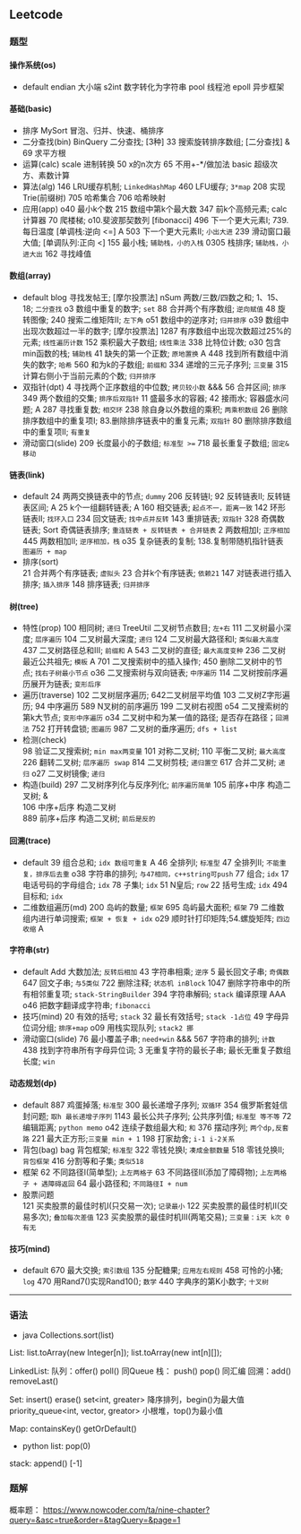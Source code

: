## Leetcode

### 题型
#### 操作系统(os)
- default
  endian  大小端
  s2int   数字转化为字符串
  pool    线程池
  epoll   异步框架

#### 基础(basic)
- 排序
  MySort  冒泡、归并、快速、桶排序    
- 二分查找(bin)
  BinQuery 二分查找; [3种]
  33      搜索旋转排序数组; [二分查找]  &
  69      求平方根
- 运算(calc) 
  scale   进制转换
  50      x的n次方
  65      不用+-*/做加法
  basic   超级次方、素数计算
- 算法(alg)
  146     LRU缓存机制; `LinkedHashMap`
  460     LFU缓存; `3*map`
  208     实现Trie(前缀树)
  705     哈希集合
  706     哈希映射
- 应用(app)
  o40     最小k个数
  215     数组中第k个最大数
  347     前k个高频元素;
  calc    计算器
  70      爬楼梯; o10.斐波那契数列 [fibonacci]
  496     下一个更大元素I; 739.每日温度 [单调栈:逆向 <=] A
  503     下一个更大元素II; `小出大进`
  239     滑动窗口最大值; [单调队列:正向 <]
  155     最小栈; `辅助栈，小的入栈`
  0305    栈排序; `辅助栈，小进大出`
  162     寻找峰值

#### 数组(array)
- default
  blog    寻找发帖王; [摩尔投票法]
  nSum    两数/三数/四数之和; 1、15、18;  `二分查找`
  o3      数组中重复的数字; `set`
  88      合并两个有序数组; `逆向赋值`
  48      旋转图像;
  240     搜索二维矩阵II; `左下角`
  o51     数组中的逆序对; `归并排序`
  o39     数组中出现次数超过一半的数字; [摩尔投票法]
  1287    有序数组中出现次数超过25%的元素; `线性遍历计数`
  152     乘积最大子数组; `线性乘法`
  338     比特位计数; 
  o30     包含min函数的栈; `辅助栈`
  41      缺失的第一个正数; `原地置换` A
  448     找到所有数组中消失的数字; `哈希` 
  560     和为k的子数组; `前缀和` 
  334     递增的三元子序列; `三变量`
  315     计算右侧小于当前元素的个数; `归并排序`
- 双指针(dpt)
  4       寻找两个正序数组的中位数;  `拷贝较小数` &&&
  56      合并区间; `排序`
  349     两个数组的交集; `排序后双指针`
  11      盛最多水的容器;
  42      接雨水; 容器盛水问题; A
  287     寻找重复数; `相交环`
  238     除自身以外数组的乘积; `两乘积数组`
  26      删除排序数组中的重复项I; 83.删除排序链表中的重复元素; `双指针`
  80      删除排序数组中的重复项II; `有重复`
- 滑动窗口(slide)
  209     长度最小的子数组; `标准型 >=`
  718     最长重复子数组; `固定&移动`

#### 链表(link)
- default
  24      两两交换链表中的节点; `dummy`
  206     反转链I;
  92      反转链表II; 反转链表区间; A
  25      k个一组翻转链表; A
  160     相交链表; `起点不一，距离一致`
  142     环形链表II; `找环入口`
  234     回文链表; `找中点并反转`
  143     重排链表; `双指针`
  328     奇偶数链表;
  Sort    奇偶链表排序;  `重连链表 + 反转链表 + 合并链表`
  2       两数相加I;  `正序相加`
  445     两数相加II; `逆序相加，栈`
  o35     复杂链表的复制; 138.复制带随机指针链表 `图遍历 + map`
- 排序(sort)  
  21      合并两个有序链表; `虚拟头`
  23      合并k个有序链表; `依赖21`
  147     对链表进行插入排序; `插入排序`
  148     排序链表; `归并排序`
  
#### 树(tree)
- 特性(prop)
  100     相同树; `递归`
  TreeUtil 二叉树节点数目; `左+右`
  111     二叉树最小深度; `层序遍历`
  104     二叉树最大深度; `递归`
  124     二叉树最大路径和I; `类似最大高度`
  437     二叉树路径总和III; `前缀和` A
  543     二叉树的直径; `最大高度变种`
  236     二叉树最近公共祖先; `模板` A
  701     二叉搜索树中的插入操作;
  450     删除二叉树中的节点; `找右子树最小节点`
  o36     二叉搜索树与双向链表; `中序遍历`
  114     二叉树按前序遍历展开为链表; `变形后序`
- 遍历(traverse)
  102     二叉树层序遍历; 642二叉树层平均值
  103     二叉树Z字形遍历; 
  94      中序遍历
  589     N叉树的前序遍历
  199     二叉树右视图
  o54     二叉搜索树的第k大节点; `变形中序遍历`
  o34     二叉树中和为某一值的路径; 是否存在路径；`回溯法`
  752     打开转盘锁; `图遍历`
  987     二叉树的垂序遍历; `dfs + list`
- 检测(check)  
  98      验证二叉搜索树; `min max两变量`
  101     对称二叉树; 
  110     平衡二叉树; `最大高度`
  226     翻转二叉树; `层序遍历 swap`
  814     二叉树剪枝; `递归置空`
  617     合并二叉树; `递归`
  o27     二叉树镜像; `递归`
- 构造(build)
  297     二叉树序列化与反序列化; `前序遍历简单`
  105     前序+中序 构造二叉树; &  
  106     中序+后序 构造二叉树  
  889     前序+后序 构造二叉树; `前后是反的`  
  
#### 回溯(trace)
- default
  39      组合总和; `idx 数组可重复` A
  46      全排列I; `标准型`
  47      全排列II; `不能重复，排序后去重`
  o38     字符串的排列; `与47相同，c++string可push`
  77      组合; `idx`
  17      电话号码的字母组合; `idx`
  78      子集I; `idx`
  51      N皇后; `row`
  22      括号生成; `idx`
  494     目标和; `idx`
- 二维数组遍历(md)
  200     岛屿的数量; `框架`
  695     岛屿最大面积; `框架`
  79      二维数组内进行单词搜索; `框架 + 恢复 + idx`
  o29     顺时针打印矩阵;54.螺旋矩阵; `四边收缩` A
  
#### 字符串(str)
- default
  Add     大数加法; `反转后相加`
  43      字符串相乘; `逆序`
  5       最长回文子串; `奇偶数`
  647     回文子串; `与5类似`
  722     删除注释; `状态机 inBlock`
  1047    删除字符串中的所有相邻重复项; `stack-StringBuilder`
  394     字符串解码; `stack` 编译原理  AAA
  o46     把数字翻译成字符串; `fibonacci`
- 技巧(mind)
  20      有效的括号; `stack`
  32      最长有效括号; `stack -1占位`
  49      字母异位词分组; `排序+map`
  o09     用栈实现队列; `stack2 挪`
- 滑动窗口(slide)
  76      最小覆盖子串; `need+win` &&&
  567     字符串的排列; `计数`
  438     找到字符串所有字母异位词;
  3       无重复字符的最长子串; 最长无重复子数组长度; `win`

#### 动态规划(dp)
- default
  887     鸡蛋掉落; `标准型`
  300     最长递增子序列; `双循环`
  354     俄罗斯套娃信封问题; `取h 最长递增子序列`
  1143    最长公共子序列; 公共序列值; `标准型 等不等`
  72      编辑距离; `python memo`
  o42     连续子数组最大和; `和`
  376     摆动序列; `两个dp,反套路`
  221     最大正方形;`三变量 min + 1`
  198     打家劫舍; `i-1 i-2关系`
- 背包(bag)
  bag     背包框架; `标准型`
  322     零钱兑换I; `凑成金额数量`
  518     零钱兑换II; `背包框架`
  416     分割等和子集; `类似518`
- 框架
  62      不同路径I(简单型); `上左两格子`
  63      不同路径II(添加了障碍物); `上左两格子 + 遇障碍返回`
  64      最小路径和; `不同路径I + num`
- 股票问题  
  121     买卖股票的最佳时机I(只交易一次); `记录最小`
  122     买卖股票的最佳时机II(交易多次); `叠加每次差值`
  123     买卖股票的最佳时机III(两笔交易); `三变量：i天 k次 0有无`

#### 技巧(mind)
- default
  670   最大交换; `索引数组`
  135   分配糖果; `应用左右规则`
  458   可怜的小猪; `log`
  470   用Rand7()实现Rand10(); `数学`
  440   字典序的第K小数字; `十叉树`

---
### 语法 
- java
Collections.sort(list)
  
List:
list.toArray(new Integer[n]);
list.toArray(new int[n][]);

LinkedList:
队列：offer() poll()   同Queue
栈：  push() pop()     同汇编
回溯：add()   removeLast()
  
Set:
insert()  erase()
set<int, greater<int>>                             降序排列，begin()为最大值
priority_queue<int, vector<int>, greator<int>>     小根堆，top()为最小值

Map:
containsKey()
getOrDefault()

- python
list:
pop(0)
  
stack:
append()  [-1]  

### 题解
概率题：
https://www.nowcoder.com/ta/nine-chapter?query=&asc=true&order=&tagQuery=&page=1

